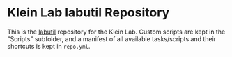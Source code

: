 # Klein Lab labutil Repository

This is the [labutil](https://github.com/a-hurst/labutil) repository for the Klein Lab. Custom scripts are kept in the "Scripts" subfolder, and a manifest of all available tasks/scripts and their shortcuts is kept in `repo.yml`.